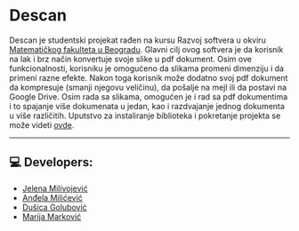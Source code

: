 # Descan

Descan je studentski projekat rađen na kursu Razvoj softvera u okviru [Matematičkog fakulteta u Beogradu](http://www.matf.bg.ac.rs/). Glavni cilj ovog softvera je da korisnik na lak i brz način konvertuje svoje slike u pdf dokument. Osim ove funkcionalnosti, korisniku je omogućeno da slikama promeni dimenziju i da primeni razne efekte. Nakon toga korisnik može dodatno svoj pdf dokument da kompresuje (smanji njegovu veličinu), da pošalje na mejl ili da postavi na Google Drive. Osim rada sa slikama, omogućen je i rad sa pdf dokumentima i to spajanje više dokumenata u jedan, kao i razdvajanje jednog dokumenta u više različitih. Uputstvo za instaliranje biblioteka i pokretanje projekta se može videti [ovde](https://gitlab.com/matf-bg-ac-rs/course-rs/projects-2020-2021/07-descan/-/wikis/Instalacija-i-pokretanje).

---

## :computer: Developers:
- [Jelena Milivojević](https://gitlab.com/ratspeaker)
- [Anđela Milićević](https://gitlab.com/andjaam)
- [Dušica Golubović](https://gitlab.com/golubovicd)
- [Marija Marković](https://gitlab.com/marija.markovic)
